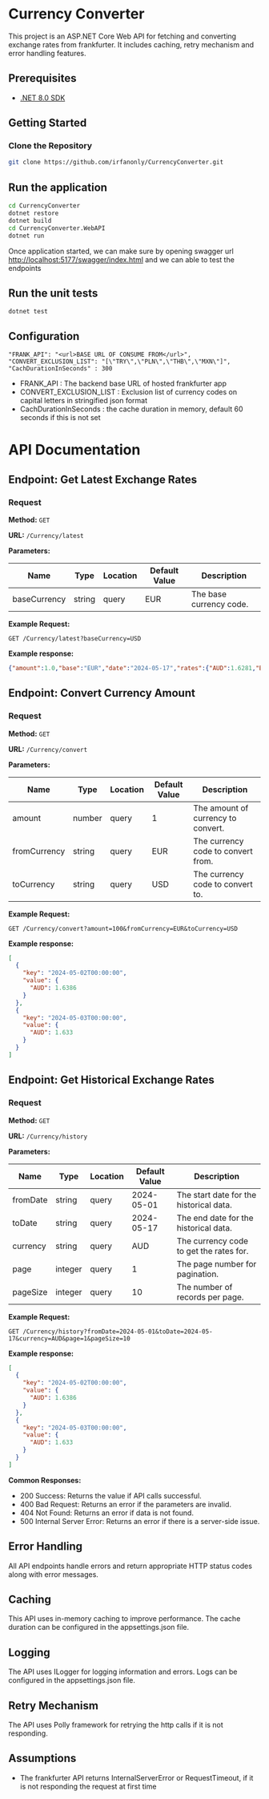 # Currency Converter

This project is an ASP.NET Core Web API for fetching and converting exchange rates from frankfurter. It includes caching, retry mechanism and error handling features.

## Prerequisites

- [.NET 8.0 SDK](https://dotnet.microsoft.com/download/dotnet/8.0)

## Getting Started

### Clone the Repository

```bash
git clone https://github.com/irfanonly/CurrencyConverter.git
```

## Run the application
```bash
cd CurrencyConverter
dotnet restore
dotnet build
cd CurrencyConverter.WebAPI
dotnet run
```
Once application started, we can make sure by opening swagger url [http://localhost:5177/swagger/index.html](http://localhost:5177/swagger/index.html) and we can able to test the endpoints

## Run the unit tests
```base
dotnet test
```
## Configuration
```base
"FRANK_API": "<url>BASE URL OF CONSUME FROM</url>",
"CONVERT_EXCLUSION_LIST": "[\"TRY\",\"PLN\",\"THB\",\"MXN\"]",
"CachDurationInSeconds" : 300
```
+ FRANK_API : The backend base URL of hosted frankfurter app
+ CONVERT_EXCLUSION_LIST : Exclusion list of currency codes on capital letters in stringified json format
+ CachDurationInSeconds : the cache duration in memory, default 60 seconds if this is not set

# API Documentation

## Endpoint: Get Latest Exchange Rates

### Request

**Method:** `GET`

**URL:** `/Currency/latest`

**Parameters:**

| Name         | Type   | Location | Default Value | Description                     |
|--------------|--------|----------|---------------|---------------------------------|
| baseCurrency | string | query    | EUR           | The base currency code.         |

**Example Request:**

```http
GET /Currency/latest?baseCurrency=USD
```
**Example response:**
```json
{"amount":1.0,"base":"EUR","date":"2024-05-17","rates":{"AUD":1.6281,"BGN":1.9558,"BRL":5.5645,"CAD":1.4784,"CHF":0.9855}}

```

## Endpoint: Convert Currency Amount

### Request

**Method:** `GET`

**URL:** `/Currency/convert`

**Parameters:**

| Name         | Type    | Location | Default Value | Description                           |
|--------------|---------|----------|---------------|---------------------------------------|
| amount       | number  | query    | 1             | The amount of currency to convert.    |
| fromCurrency | string  | query    | EUR           | The currency code to convert from.    |
| toCurrency   | string  | query    | USD           | The currency code to convert to.      |

**Example Request:**

```http
GET /Currency/convert?amount=100&fromCurrency=EUR&toCurrency=USD
```

**Example response:**
```json
[
  {
    "key": "2024-05-02T00:00:00",
    "value": {
      "AUD": 1.6386
    }
  },
  {
    "key": "2024-05-03T00:00:00",
    "value": {
      "AUD": 1.633
    }
  }
]

```
## Endpoint: Get Historical Exchange Rates

### Request

**Method:** `GET`

**URL:** `/Currency/history`

**Parameters:**

| Name      | Type     | Location | Default Value | Description                               |
|-----------|----------|----------|---------------|-------------------------------------------|
| fromDate  | string   | query    | 2024-05-01    | The start date for the historical data.   |
| toDate    | string   | query    | 2024-05-17    | The end date for the historical data.     |
| currency  | string   | query    | AUD           | The currency code to get the rates for.   |
| page      | integer  | query    | 1             | The page number for pagination.           |
| pageSize  | integer  | query    | 10            | The number of records per page.           |

**Example Request:**

```http
GET /Currency/history?fromDate=2024-05-01&toDate=2024-05-17&currency=AUD&page=1&pageSize=10
```
**Example response:**
```json
[
  {
    "key": "2024-05-02T00:00:00",
    "value": {
      "AUD": 1.6386
    }
  },
  {
    "key": "2024-05-03T00:00:00",
    "value": {
      "AUD": 1.633
    }
  }
]

```
**Common Responses:**
+ 200 Success: Returns the value if API calls successful.
+ 400 Bad Request: Returns an error if the parameters are invalid.
+ 404 Not Found: Returns an error if data is not found.
+ 500 Internal Server Error: Returns an error if there is a server-side issue.

## Error Handling
All API endpoints handle errors and return appropriate HTTP status codes along with error messages.

## Caching
This API uses in-memory caching to improve performance. The cache duration can be configured in the appsettings.json file.

## Logging
The API uses ILogger for logging information and errors. Logs can be configured in the appsettings.json file.

## Retry Mechanism
The API uses Polly framework for retrying the http calls if it is not responding. 

## Assumptions
+ The frankfurter API returns InternalServerError or RequestTimeout, if it is not responding the request at first time 

